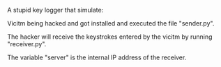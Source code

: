 A stupid key logger that simulate:

Vicitm being hacked and got installed and executed the file "sender.py".

The hacker will receive the keystrokes entered by the vicitm by running "receiver.py".

The variable "server" is the internal IP address of the receiver.
